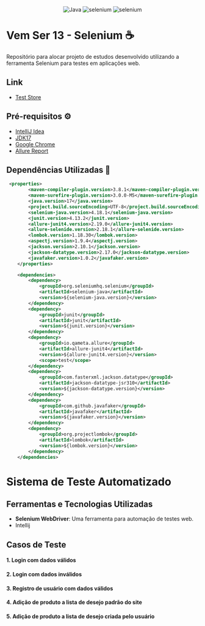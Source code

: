 <div align="center">
  <img alt="Java" src="https://img.shields.io/badge/Java-Ff0000?style=for-the-badge&logo=coffeescript&logoColor=white">
  <img alt="selenium" src="https://img.shields.io/badge/Selenium-selenium?style=for-the-badge&logo=selenium&logoColor=white">
  <img alt="selenium" src="https://img.shields.io/badge/Google-EB493B?style=for-the-badge&logo=google&logoColor=white">
</div>

# Vem Ser 13 - Selenium ☕

Repositório para alocar projeto de estudos desenvolvido utilizando a ferramenta Selenium para testes em aplicações web.

## Link
- [Test Store](https://teststore.automationtesting.co.uk/index.php)

## Pré-requisitos ⚙️

- [IntelliJ Idea](https://www.jetbrains.com/idea/)
- [JDK17](https://www.oracle.com/java/technologies/downloads/)
- [Google Chrome](https://www.google.com/intl/pt-BR/chrome/)
- [Allure Report](https://allurereport.org/docs/junit4/)


## Dependências Utilizadas 👀

```pom.xml
 <properties>
        <maven-compiler-plugin.version>3.8.1</maven-compiler-plugin.version>
        <maven-surefire-plugin.version>3.0.0-M5</maven-surefire-plugin.version>
        <java.version>17</java.version>
        <project.build.sourceEncoding>UTF-8</project.build.sourceEncoding>
        <selenium-java.version>4.18.1</selenium-java.version>
        <junit.version>4.13.2</junit.version>
        <allure-junit4.version>2.19.0</allure-junit4.version>
        <allure-selenide.version>2.18.1</allure-selenide.version>
        <lombok.version>1.18.30</lombok.version>
        <aspectj.version>1.9.4</aspectj.version>
        <jackson.version>2.10.1</jackson.version>
        <jackson-datatype.version>2.17.0</jackson-datatype.version>
        <javafaker.version>1.0.2</javafaker.version>
    </properties>

    <dependencies>
        <dependency>
            <groupId>org.seleniumhq.selenium</groupId>
            <artifactId>selenium-java</artifactId>
            <version>${selenium-java.version}</version>
        </dependency>
        <dependency>
            <groupId>junit</groupId>
            <artifactId>junit</artifactId>
            <version>${junit.version}</version>
        </dependency>
        <dependency>
            <groupId>io.qameta.allure</groupId>
            <artifactId>allure-junit4</artifactId>
            <version>${allure-junit4.version}</version>
            <scope>test</scope>
        </dependency>
        <dependency>
            <groupId>com.fasterxml.jackson.datatype</groupId>
            <artifactId>jackson-datatype-jsr310</artifactId>
            <version>${jackson-datatype.version}</version>
        </dependency>
        <dependency>
            <groupId>com.github.javafaker</groupId>
            <artifactId>javafaker</artifactId>
            <version>${javafaker.version}</version>
        </dependency>
        <dependency>
            <groupId>org.projectlombok</groupId>
            <artifactId>lombok</artifactId>
            <version>${lombok.version}</version>
        </dependency>
    </dependencies>
```

# Sistema de Teste Automatizado

## Ferramentas e Tecnologias Utilizadas

- **Selenium WebDriver**: Uma ferramenta para automação de testes web.
- Intellij

## Casos de Teste

#### 1. Login com dados válidos

#### 2. Login com dados inválidos

#### 3. Registro de usuário com dados válidos

#### 4. Adição de produto a lista de desejo padrão do site

#### 5. Adição de produto a lista de desejo criada pelo usuário
